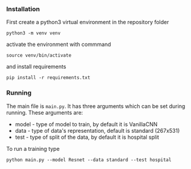 ### Installation
First create a python3 virtual environment in the repository folder
```commandline
python3 -m venv venv
```
activate the environment with commmand
```commandline
source venv/bin/activate
```
and install requirements
```commandline
pip install -r requirements.txt
```

### Running
The main file is ```main.py```. It has three arguments which can be set during running.
These arguments are:
- model - type of model to train, by default it is VanillaCNN
- data - type of data's representation, default is standard (267x531)
- test - type of split of the data, by default it is hospital split

To run a training type
```commandline
python main.py --model Resnet --data standard --test hospital
```